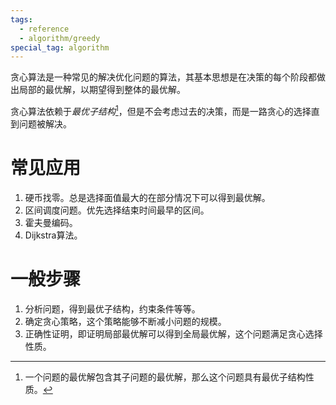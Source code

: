 ```yaml
---
tags:
  - reference
  - algorithm/greedy
special_tag: algorithm
---
```

贪心算法是一种常见的解决优化问题的算法，其基本思想是在决策的每个阶段都做出局部的最优解，以期望得到整体的最优解。

贪心算法依赖于*最优子结构*[^1]，但是不会考虑过去的决策，而是一路贪心的选择直到问题被解决。

# 常见应用

1. 硬币找零。总是选择面值最大的在部分情况下可以得到最优解。
2. 区间调度问题。优先选择结束时间最早的区间。
3. 霍夫曼编码。
4. Dijkstra算法。

# 一般步骤

1. 分析问题，得到最优子结构，约束条件等等。
2. 确定贪心策略，这个策略能够不断减小问题的规模。
3. 正确性证明，即证明局部最优解可以得到全局最优解，这个问题满足贪心选择性质。

[^1]: 一个问题的最优解包含其子问题的最优解，那么这个问题具有最优子结构性质。